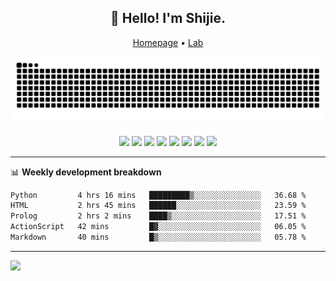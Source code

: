 <h2 align="center">👋 Hello! I'm Shijie.</h2>
<p align="center">
  <a href="https://xu-shi-jie.github.io"> Homepage</a> •
  <a href="https://onoda-lab.jp"> Lab </a>
</p>

![Snake animation](https://github.com/xu-shi-jie/xu-shi-jie/blob/output/github-snake.svg)


<p align="center">
  <img src="https://img.shields.io/badge/python-3670A0?style=for-the-badge&logo=python&logoColor=ffdd54" />
  <img src="https://img.shields.io/badge/PyTorch-%23EE4C2C.svg?style=for-the-badge&logo=PyTorch&logoColor=white" />
<!--   <img src="https://img.shields.io/badge/numpy-%23013243.svg?style=for-the-badge&logo=numpy&logoColor=white" /> -->
<!--   <img src="https://img.shields.io/badge/pandas-%23150458.svg?style=for-the-badge&logo=pandas&logoColor=white" /> -->
<!--   <img src="https://img.shields.io/badge/Plotly-%233F4F75.svg?style=for-the-badge&logo=plotly&logoColor=white" /> -->
<!--   <img src="https://img.shields.io/badge/scikit--learn-%23F7931E.svg?style=for-the-badge&logo=scikit-learn&logoColor=white" /> -->
<!--   <img src="https://img.shields.io/badge/shell_script-%23121011.svg?style=for-the-badge&logo=gnu-bash&logoColor=white" /> -->
  <img src="https://img.shields.io/badge/docker-%230db7ed.svg?style=for-the-badge&logo=docker&logoColor=white" />
  <img src="https://img.shields.io/badge/latex-%23008080.svg?style=for-the-badge&logo=latex&logoColor=white" />
  <img src="https://img.shields.io/badge/html5-%23E34F26.svg?style=for-the-badge&logo=html5&logoColor=white" />
  <img src="https://img.shields.io/badge/c++-%2300599C.svg?style=for-the-badge&logo=c%2B%2B&logoColor=white" />
<!--   <img src="https://img.shields.io/badge/Linux-FCC624?style=for-the-badge&logo=linux&logoColor=black" /> -->
<!--   <img src="https://img.shields.io/badge/Ubuntu-E95420?style=for-the-badge&logo=ubuntu&logoColor=white" /> -->
<!--   <img src="https://img.shields.io/badge/Manjaro-35BF5C?style=for-the-badge&logo=Manjaro&logoColor=white" /> -->
  <img src="https://img.shields.io/badge/-RaspberryPi-C51A4A?style=for-the-badge&logo=Raspberry-Pi" />
<!--   <img src="https://img.shields.io/badge/mac%20os-000000?style=for-the-badge&logo=macos&logoColor=F0F0F0" /> -->
<!--   <img src="https://img.shields.io/badge/Windows-0078D6?style=for-the-badge&logo=windows&logoColor=white" /> -->
<!--   <img src="https://img.shields.io/badge/CMake-%23008FBA.svg?style=for-the-badge&logo=cmake&logoColor=white" /> -->
<!--   <img src="https://img.shields.io/badge/jira-%230A0FFF.svg?style=for-the-badge&logo=jira&logoColor=white" /> -->
<!--   <img src="https://img.shields.io/badge/Notion-%23000000.svg?style=for-the-badge&logo=notion&logoColor=white" /> -->
<!--   <img src="https://img.shields.io/badge/git-%23F05033.svg?style=for-the-badge&logo=git&logoColor=white" /> -->
<!--   <img src="https://img.shields.io/badge/github-%23121011.svg?style=for-the-badge&logo=github&logoColor=white" /> -->
  <img src="https://img.shields.io/badge/VIM-%2311AB00.svg?style=for-the-badge&logo=vim&logoColor=white" />
<!--   <img src="https://img.shields.io/badge/chatGPT-74aa9c?style=for-the-badge&logo=openai&logoColor=white" /> -->
<!--   <img src="https://img.shields.io/badge/Next%20Cloud-0B94DE?style=for-the-badge&logo=nextcloud&logoColor=white" /> -->
</p>

-------

📊 **Weekly development breakdown**
<!--START_SECTION:waka-->

```txt
Python         4 hrs 16 mins   █████████▒░░░░░░░░░░░░░░░   36.68 %
HTML           2 hrs 45 mins   ██████░░░░░░░░░░░░░░░░░░░   23.59 %
Prolog         2 hrs 2 mins    ████▒░░░░░░░░░░░░░░░░░░░░   17.51 %
ActionScript   42 mins         █▓░░░░░░░░░░░░░░░░░░░░░░░   06.05 %
Markdown       40 mins         █▒░░░░░░░░░░░░░░░░░░░░░░░   05.78 %
```

<!--END_SECTION:waka-->

-------
![](https://komarev.com/ghpvc/?username=xu-shi-jie&style=flat-square&color=blue) 
